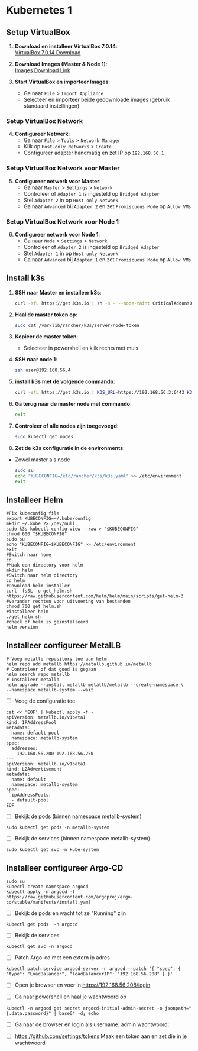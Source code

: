 # Kubernetes 1

## Setup VirtualBox

1. **Download en installeer VirtualBox 7.0.14**:  
   [VirtualBox 7.0.14 Download](https://www.virtualbox.org/wiki/Download_Old_Builds_7_0)

2. **Download Images (Master & Node 1)**:  
   [Images Download Link](https://polteq-my.sharepoint.com/:f:/p/robin_feitsma/EjQOYpa70HhHghZp0bCaYXYB2ZjTEgU6yLdisHQMSVfrAQ?e=JZf5wu)

3. **Start VirtualBox en importeer Images**:
    - Ga naar `File` > `Import Appliance`
    - Selecteer en importeer beide gedownloade images (gebruik standaard instellingen)

### Setup VirtualBox Network

4. **Configureer Netwerk**:
    - Ga naar `File` > `Tools` > `Network Manager`
    - Klik op `Host-only Networks` > `Create`
    - Configureer adapter handmatig en zet IP op `192.168.56.1`

### Setup VirtualBox Network voor Master

5. **Configureer netwerk voor Master**:
    - Ga naar `Master` > `Settings` > `Network`
    - Controleer of `Adapter 1` is ingesteld op `Bridged Adapter`
    - Stel `Adapter 2` in op `Host-only Network`
    - Ga naar `Advanced` bij `Adapter 2` en zet `Promiscuous Mode` op `Allow VMs`

### Setup VirtualBox Network voor Node 1

6. **Configureer netwerk voor Node 1**:
    - Ga naar `Node` > `Settings` > `Network`
    - Controleer of `Adapter 2` is ingesteld op `Bridged Adapter`
    - Stel `Adapter 1` in op `Host-only Network`
    - Ga naar `Advanced` bij `Adapter 1` en zet `Promiscuous Mode` op `Allow VMs`

## Install k3s

1. **SSH naar Master en installeer k3s**:
   ```sh
   curl -sfL https://get.k3s.io | sh -s - --node-taint CriticalAddonsOnly=true:NoExecute --disable-cloud-controller
   
2. **Haal de master token op**:
   ```sh
   sudo cat /var/lib/rancher/k3s/server/node-token

3. **Kopieer de master token**:
   -  Selecteer in powershell en klik rechts met muis

4. **SSH naar node 1**:
   ```sh
   ssh user@192.168.56.4

5. **install k3s met de volgende commando**:
   ```sh
   curl -sfL https://get.k3s.io | K3S_URL=https://192.168.56.3:6443 K3S_TOKEN=<mynodetoken> sh -

6. **Ga terug naar de master node met commando**:
   ```sh
   exit

7. **Controleer of alle nodes zijn toegevoegd**:
   ```sh
   sudo kubectl get nodes

8. **Zet de k3s configuratie in de environments**:
- Zowel master als node

   ```sh
   sudo su
   echo "KUBECONFIG=/etc/rancher/k3s/k3s.yaml" >> /etc/environment
   exit

## Installeer Helm

````
#Fix kubeconfig file
export KUBECONFIG=~/.kube/config
mkdir ~/.kube 2> /dev/null
sudo k3s kubectl config view --raw > "$KUBECONFIG"
chmod 600 "$KUBECONFIG"
sudo su
echo "KUBECONFIG=$KUBECONFIG" >> /etc/environment
exit
#Switch naar home
cd..
#Maak een directory voor helm
mkdir helm
#Switch naar helm directory
cd helm
#Download helm installer
curl -fsSL -o get_helm.sh https://raw.githubusercontent.com/helm/helm/main/scripts/get-helm-3
#Verander rechten voor uitvoering van bestanden
chmod 700 get_helm.sh
#installeer helm
./get_helm.sh
#check of helm is geinstalleerd
helm version
````

## Installeer configureer MetalLB

````
# Voeg metallb repository toe aan helm
helm repo add metallb https://metallb.github.io/metallb
# Controleer of dat goed is gegaan
helm search repo metallb
# Installeer metallb
helm upgrade --install metallb metallb/metallb --create-namespace \
--namespace metallb-system --wait
````

- [ ] Voeg de configuratie toe

````
cat << 'EOF' | kubectl apply -f -
apiVersion: metallb.io/v1beta1
kind: IPAddressPool
metadata:
  name: default-pool
  namespace: metallb-system
spec:
  addresses:
  - 192.168.56.200-192.168.56.250
---
apiVersion: metallb.io/v1beta1
kind: L2Advertisement
metadata:
  name: default
  namespace: metallb-system
spec:
  ipAddressPools:
  - default-pool
EOF
````

- [ ] Bekijk de pods (binnen namespace metallb-system)

````
sudo kubectl get pods -n metallb-system
````
- [ ] Bekijk de services (binnen namespace metallb-system)

````
sudo kubectl get svc -n kube-system
````

## Installeer configureer Argo-CD

````
sudo su
kubectl create namespace argocd
kubectl apply -n argocd -f https://raw.githubusercontent.com/argoproj/argo-cd/stable/manifests/install.yaml
````

- [ ] Bekijk de pods en wacht tot ze "Running" zijn

````
kubectl get pods  -n argocd
````

- [ ] Bekijk de services 

````
kubectl get svc -n argocd
````

- [ ] Patch Argo-cd met een extern ip adres

````
kubectl patch service argocd-server -n argocd --patch '{ "spec": { "type": "LoadBalancer", "loadBalancerIP": "192.168.56.208" } }'
````

- [ ] Open je browser en voer in https://192.168.56.208/login

- [ ] Ga naar powershell en haal je wachtwoord op

````
kubectl -n argocd get secret argocd-initial-admin-secret -o jsonpath="{.data.password}" | base64 -d; echo
````

- [ ] Ga naar de browser en login als username: admin wachtwoord:<wachtwoord uit powershell>

- [ ] https://github.com/settings/tokens Maak een token aan en zet die in je wachtwoord

